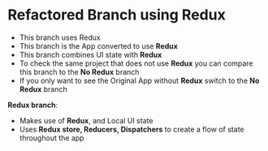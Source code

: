 # Refactored Branch using Redux

  - This branch uses Redux
  - This branch is the App converted to use **Redux**
  - This branch combines UI state with **Redux**
  - To check the same project that does not use **Redux** you can compare this branch to the **No Redux** branch
  - If you only want to see the Original App without **Redux** switch to the **No Redux** branch


**Redux branch**:
  - Makes use of **Redux**, and Local UI state
  - Uses **Redux store, Reducers, Dispatchers** to create a flow of state throughout the app 
  


